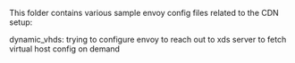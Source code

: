 This folder contains various sample envoy config files related to the CDN setup:

dynamic_vhds: trying to configure envoy to reach out to xds server to fetch virtual host config on demand


